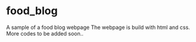 # food_blog
A sample of a food blog webpage
The webpage is build with html and css.
More codes to be added soon..
